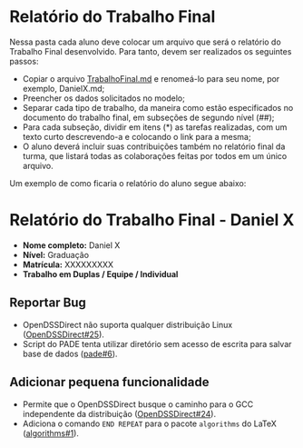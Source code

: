 # Relatório do Trabalho Final

Nessa pasta cada aluno deve colocar um arquivo que será o relatório do Trabalho Final desenvolvido. Para tanto, devem ser realizados os seguintes passos:
   - Copiar o arquivo [TrabalhoFinal.md](TrabalhoFinal/TrabalhoFinal.md) e renomeá-lo para seu nome, por exemplo, DanielX.md;
   -  Preencher os dados solicitados no modelo;
   -  Separar cada tipo de trabalho, da maneira como estão especificados no documento do trabalho final, em subseções de segundo nível (##);
   -  Para cada subseção, dividir em itens (*) as tarefas realizadas, com um texto curto descrevendo-a e colocando o link para a mesma;
   -  O aluno deverá incluir suas contribuições também no relatório final da turma, que listará todas as colaborações feitas por todos em um único arquivo.

Um exemplo de como ficaria o relatório do aluno segue abaixo:

# Relatório do Trabalho Final - Daniel X

- **Nome completo:** Daniel X
- **Nível:** Graduação
- **Matrícula:** XXXXXXXXX
- **Trabalho em Duplas / Equipe / Individual**

## Reportar Bug

- OpenDSSDirect não suporta qualquer distribuição Linux ([OpenDSSDirect#25](https://github.com/Muxelmann/OpenDSSDirect.make/issues/25)).
- Script do PADE tenta utilizar diretório sem acesso de escrita para salvar base de dados ([pade#6](https://github.com/grei-ufc/pade/issues/6)).

## Adicionar pequena funcionalidade

   - Permite que o OpenDSSDirect busque o caminho para o GCC independente da distribuição ([OpenDSSDirect#24](https://github.com/Muxelmann/OpenDSSDirect.make/issues/24)).
   - Adiciona o comando `END REPEAT` para o pacote `algorithms` do LaTeX ([algorithms#1](https://github.com/algorithms/algorithms/issues/1)).


